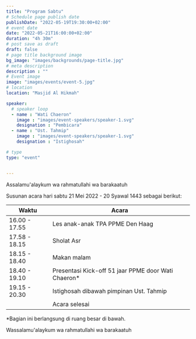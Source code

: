 ```yaml
---
title: "Program Sabtu"
# Schedule page publish date
publishDate: "2022-05-19T19:30:00+02:00"
# event date
date: "2022-05-21T16:00:00+02:00"
duration: "4h 30m"
# post save as draft
draft: false
# page title background image
bg_image: "images/backgrounds/page-title.jpg"
# meta description
description : ""
# Event image
image: "images/events/event-5.jpg"
# location
location: "Masjid Al Hikmah"

speaker:
  # speaker loop
  - name : "Wati Chaeron"
    image : "images/event-speakers/speaker-1.svg"
    designation : "Pembicara"
  - name : "Ust. Tahmip"
    image : "images/event-speakers/speaker-1.svg"
    designation : "Istighosah"

# type
type: "event"


---
```


Assalamu'alaykum wa rahmatullahi wa barakaatuh

Susunan acara hari sabtu 21 Mei 2022 - 20 Syawal 1443 sebagai berikut:


| Waktu  | Acara |
|--------|-------|
| 16.00 - 17.55 | Les anak-anak TPA PPME Den Haag |
| 17.58 - 18.15 | Sholat Asr | 
| 18.15 - 18.40 | Makan malam | 
| 18.40 - 19.10 | Presentasi Kick-off 51 jaar PPME door Wati Chaeron* |
| 19.15 - 20.30 | Istighosah dibawah pimpinan Ust. Tahmip | 
|   | Acara selesai | 

*Bagian ini berlangsung di ruang besar di bawah.


Wassalamu'alaykum wa rahmatullahi wa barakaatuh